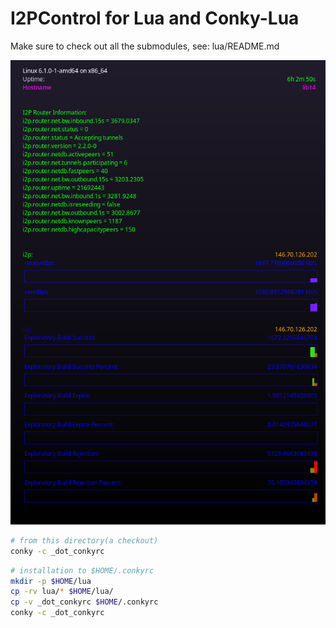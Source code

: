 I2PControl for Lua and Conky-Lua
================================

Make sure to check out all the submodules, see: lua/README.md

![screenshot](screenshot.png)

```sh
# from this directory(a checkout)
conky -c _dot_conkyrc
```

```sh
# installation to $HOME/.conkyrc
mkdir -p $HOME/lua
cp -rv lua/* $HOME/lua/
cp -v _dot_conkyrc $HOME/.conkyrc
conky -c _dot_conkyrc
```